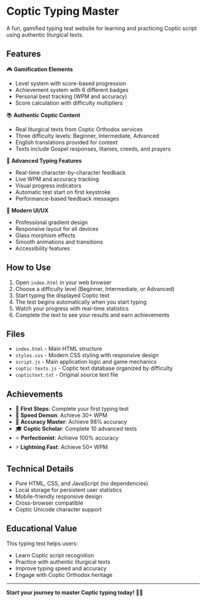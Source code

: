 # Coptic Typing Master

A fun, gamified typing test website for learning and practicing Coptic script using authentic liturgical texts.

## Features

🎮 **Gamification Elements**
- Level system with score-based progression
- Achievement system with 6 different badges
- Personal best tracking (WPM and accuracy)
- Score calculation with difficulty multipliers

📚 **Authentic Coptic Content**
- Real liturgical texts from Coptic Orthodox services
- Three difficulty levels: Beginner, Intermediate, Advanced
- English translations provided for context
- Texts include Gospel responses, litanies, creeds, and prayers

🎯 **Advanced Typing Features**
- Real-time character-by-character feedback
- Live WPM and accuracy tracking
- Visual progress indicators
- Automatic test start on first keystroke
- Performance-based feedback messages

🎨 **Modern UI/UX**
- Professional gradient design
- Responsive layout for all devices
- Glass morphism effects
- Smooth animations and transitions
- Accessibility features

## How to Use

1. Open `index.html` in your web browser
2. Choose a difficulty level (Beginner, Intermediate, or Advanced)
3. Start typing the displayed Coptic text
4. The test begins automatically when you start typing
5. Watch your progress with real-time statistics
6. Complete the text to see your results and earn achievements

## Files

- `index.html` - Main HTML structure
- `styles.css` - Modern CSS styling with responsive design
- `script.js` - Main application logic and game mechanics
- `coptic-texts.js` - Coptic text database organized by difficulty
- `coptictext.txt` - Original source text file

## Achievements

- 🌱 **First Steps**: Complete your first typing test
- 🏃 **Speed Demon**: Achieve 30+ WPM
- 🎯 **Accuracy Master**: Achieve 98% accuracy
- 🎓 **Coptic Scholar**: Complete 10 advanced tests
- ⭐ **Perfectionist**: Achieve 100% accuracy
- ⚡ **Lightning Fast**: Achieve 50+ WPM

## Technical Details

- Pure HTML, CSS, and JavaScript (no dependencies)
- Local storage for persistent user statistics
- Mobile-friendly responsive design
- Cross-browser compatible
- Coptic Unicode character support

## Educational Value

This typing test helps users:
- Learn Coptic script recognition
- Practice with authentic liturgical texts
- Improve typing speed and accuracy
- Engage with Coptic Orthodox heritage

---

**Start your journey to master Coptic typing today!** 🎯✨